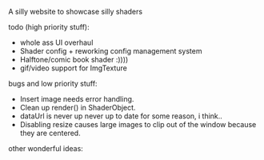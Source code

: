 A silly website to showcase silly shaders

todo (high priority stuff):
- whole ass UI overhaul
- Shader config + reworking config management system
- Halftone/comic book shader :))))
- gif/video support for ImgTexture

bugs and low priority stuff:
- Insert image needs error handling.
- Clean up render() in ShaderObject.
- dataUrl is never up never up to date for some reason, i think..
- Disabling resize causes large images to clip out of the window because they are centered.

other wonderful ideas:

